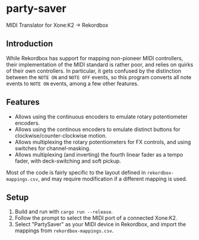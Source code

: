 # party-saver
MIDI Translator for Xone:K2 -> Rekordbox

## Introduction
While Rekordbox has support for mapping non-pioneer MIDI controllers, their implementation of the MIDI standard is rather poor, and relies on quirks of their own controllers.
In particular, it gets confused by the distinction between the `NOTE ON` and `NOTE OFF` events, so this program converts all note events to `NOTE ON` events, among a few other features.

## Features
- Allows using the continuous encoders to emulate rotary potentiometer encoders.
- Allows using the continous encoders to emulate distinct buttons for clockwise/counter-clockwise motion.
- Allows multiplexing the rotary potentiometers for FX controls, and using switches for channel-masking.
- Allows multiplexing (and inverting) the fourth linear fader as a tempo fader, with deck-switching and soft pickup.

Most of the code is fairly specific to the layout defined in `rekordbox-mappings.csv`, and may require modification if a different mapping is used.

## Setup
1. Build and run with `cargo run --release`.
2. Follow the prompt to select the MIDI port of a connected Xone:K2.
3. Select "PartySaver" as your MIDI device in Rekordbox, and import the mappings from `rekordbox-mappings.csv`.
